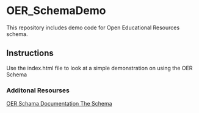 # OER_SchemaDemo
This repository includes demo code for Open Educational Resources schema.

## Instructions
Use the index.html file to look at a simple demonstration on using the OER Schema

### Additonal Resourses
<a href="http://oerschema.org/docs/"> OER Schama Documentation </a>
<a href="http://oerschema.org/docs/schema.html"> The Schema </a>
